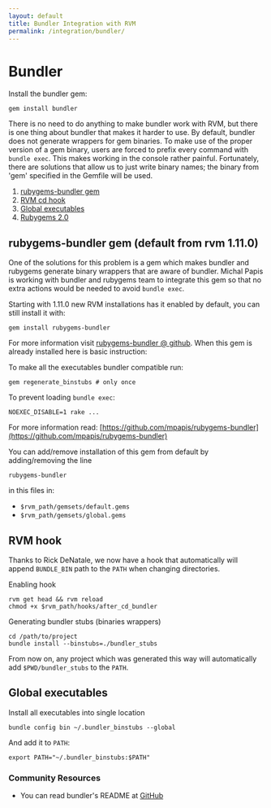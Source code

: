 ```yaml
---
layout: default
title: Bundler Integration with RVM
permalink: /integration/bundler/
---
```


# Bundler

Install the bundler gem:

```
gem install bundler
```

There is no need to do anything to make bundler work with RVM, but there is one
thing about bundler that makes it harder to use. By default, bundler does not
generate wrappers for gem binaries. To make use of the proper version of a gem
binary, users are forced to prefix every command with `bundle exec`. This makes
working in the console rather painful. Fortunately, there are solutions that
allow us to just write binary names; the binary from 'gem' specified in the
Gemfile will be used.

1. [rubygems-bundler gem](#rubygems-bundler)
1. [RVM cd hook](#cd-hook)
1. [Global executables](#global-executables)
1. [Rubygems 2.0](https://coderwall.com/p/html5w)

## rubygems-bundler gem (default from rvm 1.11.0)

One of the solutions for this problem is a gem which makes bundler and rubygems
generate binary wrappers that are aware of bundler. Michal Papis is working with
bundler and rubygems team to integrate this gem so that no extra actions would
be needed to avoid `bundle exec`.

Starting with 1.11.0 new RVM installations has it enabled by default, you can
still install it with:

```
gem install rubygems-bundler
```

For more information visit [rubygems-bundler @ github](https://github.com/mpapis/rubygems-bundler).
When this gem is already installed here is basic instruction:

To make all the executables bundler compatible run:

```
gem regenerate_binstubs # only once
```

To prevent loading `bundle exec`:

```
NOEXEC_DISABLE=1 rake ...
```

For more information read: [https://github.com/mpapis/rubygems-bundler](https://github.com/mpapis/rubygems-bundler)

You can add/remove installation of this gem from default by adding/removing the
line

```
rubygems-bundler
```

in this files in:

* `$rvm_path/gemsets/default.gems`
* `$rvm_path/gemsets/global.gems`

## RVM hook

Thanks to Rick DeNatale, we now have a hook that automatically will append
`BUNDLE_BIN` path to the `PATH` when changing directories.

Enabling hook

```
rvm get head && rvm reload
chmod +x $rvm_path/hooks/after_cd_bundler
```

Generating bundler stubs (binaries wrappers)

```
cd /path/to/project
bundle install --binstubs=./bundler_stubs
```

From now on, any project which was generated this way will automatically add
`$PWD/bundler_stubs` to the `PATH`.

## Global executables

Install all executables into single location

```
bundle config bin ~/.bundler_binstubs --global
```

And add it to `PATH`:

```
export PATH="~/.bundler_binstubs:$PATH"
```

### Community Resources

* You can read bundler's README at [GitHub](http://github.com/carlhuda/bundler)
